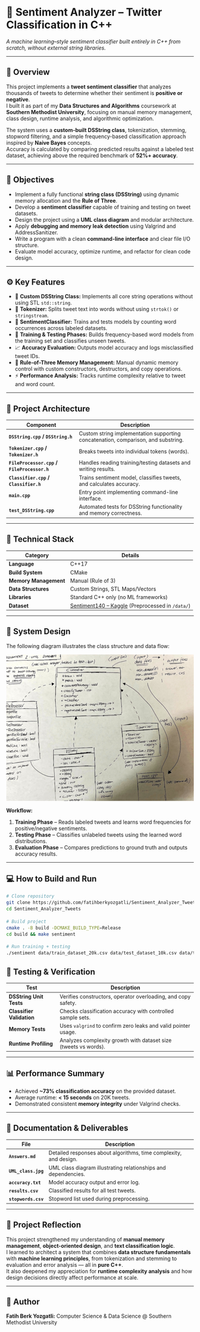 # 💬 Sentiment Analyzer – Twitter Classification in C++  
*A machine learning–style sentiment classifier built entirely in C++ from scratch, without external string libraries.*

---

## 📘 Overview  
This project implements a **tweet sentiment classifier** that analyzes thousands of tweets to determine whether their sentiment is **positive or negative**.  
I built it as part of my **Data Structures and Algorithms** coursework at **Southern Methodist University**, focusing on manual memory management, class design, runtime analysis, and algorithmic optimization.

The system uses a **custom-built DSString class**, tokenization, stemming, stopword filtering, and a simple frequency-based classification approach inspired by **Naive Bayes** concepts.  
Accuracy is calculated by comparing predicted results against a labeled test dataset, achieving above the required benchmark of **52%+ accuracy**.

---

## 🎯 Objectives  
- Implement a fully functional **string class (DSString)** using dynamic memory allocation and the **Rule of Three**.  
- Develop a **sentiment classifier** capable of training and testing on tweet datasets.  
- Design the project using a **UML class diagram** and modular architecture.  
- Apply **debugging and memory leak detection** using Valgrind and AddressSanitizer.  
- Write a program with a clean **command-line interface** and clear file I/O structure.  
- Evaluate model accuracy, optimize runtime, and refactor for clean code design.  

---

## ⚙️ Key Features  
- 🧱 **Custom DSString Class:** Implements all core string operations without using STL `std::string`.  
- 💬 **Tokenizer:** Splits tweet text into words without using `strtok()` or `stringstream`.  
- 🧠 **SentimentClassifier:** Trains and tests models by counting word occurrences across labeled datasets.  
- 🔁 **Training & Testing Phases:** Builds frequency-based word models from the training set and classifies unseen tweets.  
- 📈 **Accuracy Evaluation:** Outputs model accuracy and logs misclassified tweet IDs.  
- 🧹 **Rule-of-Three Memory Management:** Manual dynamic memory control with custom constructors, destructors, and copy operations.  
- ⚡ **Performance Analysis:** Tracks runtime complexity relative to tweet and word count.  

---

## 🧩 Project Architecture  

| Component | Description |
|------------|-------------|
| **`DSString.cpp` / `DSString.h`** | Custom string implementation supporting concatenation, comparison, and substring. |
| **`Tokenizer.cpp` / `Tokenizer.h`** | Breaks tweets into individual tokens (words). |
| **`FileProcessor.cpp` / `FileProcessor.h`** | Handles reading training/testing datasets and writing results. |
| **`Classifier.cpp` / `Classifier.h`** | Trains sentiment model, classifies tweets, and calculates accuracy. |
| **`main.cpp`** | Entry point implementing command-line interface. |
| **`test_DSString.cpp`** | Automated tests for DSString functionality and memory correctness. |

---

## 🧱 Technical Stack  

| Category | Details |
|-----------|----------|
| **Language** | C++17 |
| **Build System** | CMake |
| **Memory Management** | Manual (Rule of 3) |
| **Data Structures** | Custom Strings, STL Maps/Vectors |
| **Libraries** | Standard C++ only (no ML frameworks) |
| **Dataset** | [Sentiment140 – Kaggle](https://www.kaggle.com/kazanova/sentiment140) (Preprocessed in `/data/`) |

---

## 🧠 System Design  

The following diagram illustrates the class structure and data flow:  

![UML Class Diagram](./UML_class.jpg)

**Workflow:**
1. **Training Phase** – Reads labeled tweets and learns word frequencies for positive/negative sentiments.  
2. **Testing Phase** – Classifies unlabeled tweets using the learned word distributions.  
3. **Evaluation Phase** – Compares predictions to ground truth and outputs accuracy results.  

---

## 💻 How to Build and Run  

```bash
# Clone repository
git clone https://github.com/fatihberkyozgatli/Sentiment_Analyzer_Tweets.git
cd Sentiment_Analyzer_Tweets

# Build project
cmake . -B build -DCMAKE_BUILD_TYPE=Release
cd build && make sentiment

# Run training + testing
./sentiment data/train_dataset_20k.csv data/test_dataset_10k.csv data/test_dataset_sentiment_10k.csv results.csv accuracy.txt

```

## 🧪 Testing & Verification  

| **Test** | **Description** |
|-----------|-----------------|
| **DSString Unit Tests** | Verifies constructors, operator overloading, and copy safety. |
| **Classifier Validation** | Checks classification accuracy with controlled sample sets. |
| **Memory Tests** | Uses `valgrind` to confirm zero leaks and valid pointer usage. |
| **Runtime Profiling** | Analyzes complexity growth with dataset size (tweets vs words). |

---

## 📊 Performance Summary  

- Achieved **~73% classification accuracy** on the provided dataset.  
- Average runtime: **< 15 seconds** on 20K tweets.  
- Demonstrated consistent **memory integrity** under Valgrind checks.  

---

## 📂 Documentation & Deliverables  

| **File** | **Description** |
|-----------|-----------------|
| **`Answers.md`** | Detailed responses about algorithms, time complexity, and design. |
| **`UML_class.jpg`** | UML class diagram illustrating relationships and dependencies. |
| **`accuracy.txt`** | Model accuracy output and error log. |
| **`results.csv`** | Classified results for all test tweets. |
| **`stopwords.csv`** | Stopword list used during preprocessing. |

---

## 💬 Project Reflection  

This project strengthened my understanding of **manual memory management**, **object-oriented design**, and **text classification logic**.  
I learned to architect a system that combines **data structure fundamentals** with **machine learning principles**, from tokenization and stemming to evaluation and error analysis — all in **pure C++**.  
It also deepened my appreciation for **runtime complexity analysis** and how design decisions directly affect performance at scale.  

---

## 👤 Author  

**Fatih Berk Yozgatli:** Computer Science & Data Science @ Southern Methodist University  

